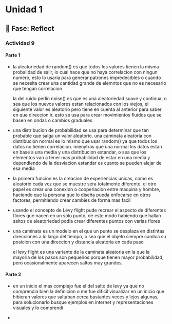 # Unidad 1

## 🤔 Fase: Reflect

### Actividad 9

#### Parte 1

- la aleatoriedad de random() es que todos los valores tienen la misma probalidad de salir, lo cual hace que no haya correlacion con ningun numero, esto lo usaria para generar patrones impredecibles o cuando se necesita crear una cantidad grande de elemntos que no es necesario que tengan correlacion

  la del ruido perlin noise() es que es una aleatoriedad suave y continua, o sea que los nuevos valores estan relacionados con los viejos, el siguiente valor es aleatorio pero tiene en cuenta al anterior para saber en que direccion ir. esto se usa para crear movimientos fluidos que se basen en ondas o cambios graduales

- una distribucion de probabilidad se usa para determinar que tan probable que salga un valor aleatorio. una caminata aleatoria con distribucion normal es lo mismo que usar random() ya que todos los datos no tienen correlacion. mienytras que una normal los datos estan en base a una media y una distribucion estandar, o sea que los elementos van a tener mas probabilidad de estar en una media y dependiendo de la desviacion estandar es cuanto se pueden alejar de esa media

- la primera funcion es la creacion de experiencias unicas, como es aleatorio cada vez que se muestre sera totalmente diferente. el otro papel es crear una conexion o cooperiacion entre maquina y hombre, haciendo que la persona que lo diseña pueda enfocarse en otros factores, permitiendo crear cambies de forma mas facil

- usando el concepto de Lévy flight pude recrear el aspecto de diferentes flores que nacen en un solo punto, de este modo habiendo que hallan saltos de aleatoriedad podia crear diferentes puntos con varias flores

- una caminata es un modelo en el que un punto se desplaza en distintas direcciones a lo largo del tiempo, o sea que el objeto siempre cambia su posicion con una direccion y distancia aleatoria en cada paso

  el levy flight es una variante de la caminata aleatoria en la que la mayoria de los pasos son pequeños porque tienen mayor probabilidad, pero ocasionalmente aparecen saltos muy grandes.

#### Parte 2

- en un inicio el mas complejo fue el del salto de levy ya que no comprendia bien la definicion o me fue dificil visualizar en un inicio que hibieran valores que saltaban cerca bastantes veces y lejos algunas, para solucionarlo busque ejemplos en internet y representaciones visuales y lo comprendi

- 
